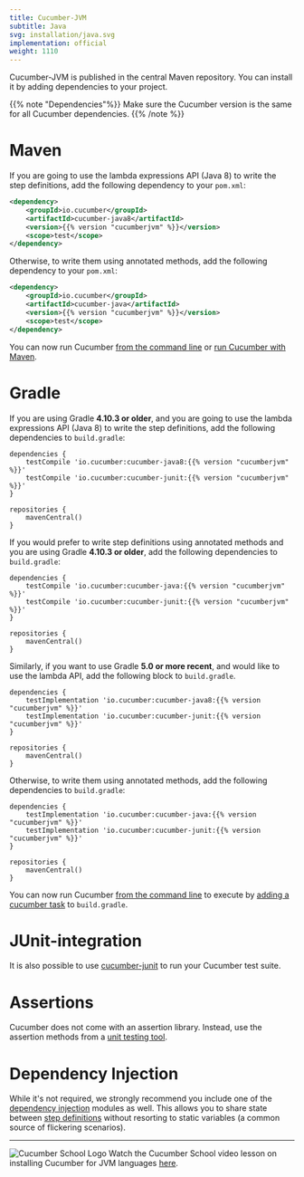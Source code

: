 ```yaml
---
title: Cucumber-JVM
subtitle: Java
svg: installation/java.svg
implementation: official
weight: 1110
---
```

Cucumber-JVM is published in the central Maven repository.
You can install it by adding dependencies to your project.

{{% note "Dependencies"%}}
Make sure the Cucumber version is the same for all Cucumber dependencies.
{{% /note %}}

# Maven

If you are going to use the lambda expressions API (Java 8) to write the step
definitions, add the following dependency to your  `pom.xml`:

```xml
<dependency>
    <groupId>io.cucumber</groupId>
    <artifactId>cucumber-java8</artifactId>
    <version>{{% version "cucumberjvm" %}}</version>
    <scope>test</scope>
</dependency>
```

Otherwise, to write them using annotated methods, add the following dependency to your  `pom.xml`:

```xml
<dependency>
    <groupId>io.cucumber</groupId>
    <artifactId>cucumber-java</artifactId>
    <version>{{% version "cucumberjvm" %}}</version>
    <scope>test</scope>
</dependency>
```

You can now run Cucumber [from the command line](/docs/cucumber/api/#from-the-command-line) or [run Cucumber with Maven](/docs/tools/java#maven).

# Gradle

If you are using Gradle **4.10.3 or older**, and you are going to use the lambda expressions API (Java 8) to write the step
definitions, add the following dependencies to `build.gradle`:


```
dependencies {
    testCompile 'io.cucumber:cucumber-java8:{{% version "cucumberjvm" %}}'
    testCompile 'io.cucumber:cucumber-junit:{{% version "cucumberjvm" %}}'
}

repositories {
    mavenCentral()
}
```

If you would prefer to write step definitions using annotated methods and you are using Gradle **4.10.3 or older**, add the following dependencies to `build.gradle`:

```
dependencies {
    testCompile 'io.cucumber:cucumber-java:{{% version "cucumberjvm" %}}'
    testCompile 'io.cucumber:cucumber-junit:{{% version "cucumberjvm" %}}'
}

repositories {
    mavenCentral()
}
```

Similarly, if you want to use Gradle **5.0 or more recent**, and would like to use the lambda API, add the following block to `build.gradle`.
```
dependencies {
    testImplementation 'io.cucumber:cucumber-java8:{{% version "cucumberjvm" %}}'
    testImplementation 'io.cucumber:cucumber-junit:{{% version "cucumberjvm" %}}'
}

repositories {
    mavenCentral()
}
```

Otherwise, to write them using annotated methods, add the following dependencies to `build.gradle`:

```
dependencies {
    testImplementation 'io.cucumber:cucumber-java:{{% version "cucumberjvm" %}}'
    testImplementation 'io.cucumber:cucumber-junit:{{% version "cucumberjvm" %}}'
}

repositories {
    mavenCentral()
}
```

You can now run Cucumber [from the command line](/docs/cucumber/api/#from-the-command-line) to execute by [adding a cucumber task](/docs/tools/java#gradle) to `build.gradle`.

# JUnit-integration

It is also possible to use [cucumber-junit](/docs/cucumber/api/#junit) to run your Cucumber test suite.

# Assertions

Cucumber does not come with an assertion library. Instead, use the assertion methods
from a [unit testing tool](/docs/cucumber/checking-assertions/#java).

# Dependency Injection

While it's not required, we strongly recommend you include one of the
[dependency injection](/docs/cucumber/state/#dependency-injection) modules as well. This allows
you to share state between [step definitions](/docs/cucumber/step-definitions)
without resorting to static variables (a common source of flickering scenarios).

----
![Cucumber School Logo](img/cucumber-school-logo.png)
Watch the Cucumber School video lesson on installing Cucumber for JVM languages [here](https://school.cucumber.io/courses/take/bdd-with-cucumber-java/lessons/9588455-install-cucumber).
